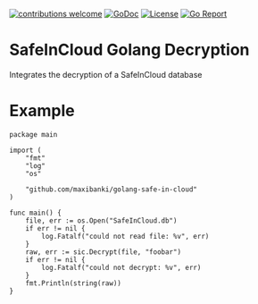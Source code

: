 [![contributions welcome](https://img.shields.io/badge/contributions-welcome-brightgreen.svg?style=flat)](https://github.com/maxibanki/sicGo/issues)
[![GoDoc](https://godoc.org/github.com/maxibanki/sicGo?status.svg)](http://godoc.org/github.com/maxibanki/sicGo)
[![License](https://img.shields.io/badge/License-MIT-blue.svg)](http://opensource.org/licenses/MIT)
[![Go Report](https://img.shields.io/badge/Go_report-A+-brightgreen.svg)](http://goreportcard.com/report/maxibanki/sicGo)

# SafeInCloud Golang Decryption

Integrates the decryption of a SafeInCloud database

# Example

```golang
package main

import (
    "fmt"
    "log"
    "os"

    "github.com/maxibanki/golang-safe-in-cloud"
)

func main() {
    file, err := os.Open("SafeInCloud.db")
    if err != nil {
        log.Fatalf("could not read file: %v", err)
    }
    raw, err := sic.Decrypt(file, "foobar")
    if err != nil {
        log.Fatalf("could not decrypt: %v", err)
    }
    fmt.Println(string(raw))
}
```